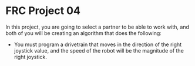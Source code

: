 # FRC Project 04 #
In this project, you are going to select a partner to be able to work with, and both of you will be creating  an algorithm that does the following:
* You must program a drivetrain that moves in the direction of the right joystick value, and the speed of the robot will be the magnitude of the right joystick. 
